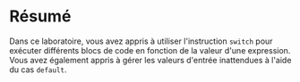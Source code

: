# Résumé

Dans ce laboratoire, vous avez appris à utiliser l'instruction `switch` pour exécuter différents blocs de code en fonction de la valeur d'une expression. Vous avez également appris à gérer les valeurs d'entrée inattendues à l'aide du cas `default`.
